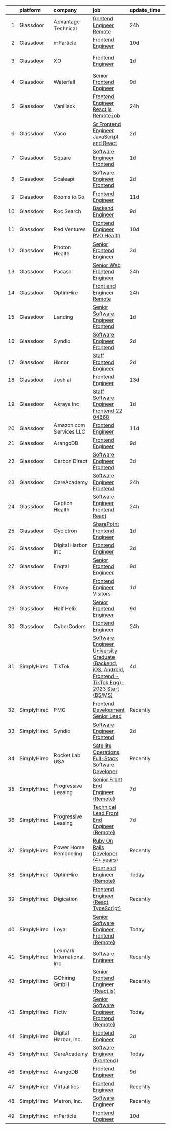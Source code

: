 

|    | platform    | company                     | job                                                                                                                                                                                                                                                                                                                                                                                                                                                                                                                                                                                                                                                                                                                                                                                                                                                                                                                                                                                                                                                                                                                                                                                                                                                                                                                                                                            | update_time   | location                  |
|---:|:------------|:----------------------------|:-------------------------------------------------------------------------------------------------------------------------------------------------------------------------------------------------------------------------------------------------------------------------------------------------------------------------------------------------------------------------------------------------------------------------------------------------------------------------------------------------------------------------------------------------------------------------------------------------------------------------------------------------------------------------------------------------------------------------------------------------------------------------------------------------------------------------------------------------------------------------------------------------------------------------------------------------------------------------------------------------------------------------------------------------------------------------------------------------------------------------------------------------------------------------------------------------------------------------------------------------------------------------------------------------------------------------------------------------------------------------------|:--------------|:--------------------------|
|  1 | Glassdoor   | Advantage Technical         | [frontend Engineer   Remote](https://www.glassdoor.com/partner/jobListing.htm?pos=101&ao=1110586&s=58&guid=00000183263756fa94865bd7ed6060b1&src=GD_JOB_AD&t=SR&vt=w&ea=1&cs=1_91aa4b44&cb=1662793504823&jobListingId=1008129318648&cpc=4F748F1840550ABC&jrtk=3-0-1gcj3elpgjroq801-1gcj3elq0h4dk800-d1201affea15231e--6NYlbfkN0CQRQ3eiV4YWjrRS1ho7HVQ9JO8v6Fb3eU0yDOJbdOiEguntuRlpE4-_N6DYLNj-GoNbhWoloW9UYMlEiTw2VMPn3FbRok7YLUCnncyZa0XMFF0mKdwlkeRCQychneJG58l5v9E7B6qjYHfb_wEMJuzNBhq2eu8UVNU4RIC5cgbk3MlUPRixTZYwga4HZJL86gjSog3FrD-1Mi-5Eq1JgVrhTKJVfIduNfKASwB70JpfysVyU6sIr3PjhUZbKduPMFOed5dyM2J8U8aJqqELKoG4GsdSkK9RlOJ5VJmucpQ20ujb83qbqpRk9vTs302jaRL-LLqcsZ2bcPUwOmKETlVYhQDYtQX7EZUUFOafuoj-y4mNGzzbQ9oKUoRpaJcW4Pvpb2slX_m_LQS0U91ZUpE7mGHdTcuwaFlloKEp_YxCqWZpZpWl68WIsWMlHtTY_6sVek5_81IHKe3Gr1ZKS-VkRi9jjNm6gciC27QULeBl3lmjrVjB8J7LVRn4FJZji7vFcVyJdDNUermnuOCRHui4-bmea7b0poKBHgFiM97LTyZzdjDxBlsil-W_ZYKuJUroQVqGirXAYfUsgonEJ74)                                                                                                                                                                                                                                                                                                                                                                                                                          | 24h           | Santa Ana, CA             |
|  2 | Glassdoor   | mParticle                   | [Frontend Engineer](https://www.glassdoor.com/partner/jobListing.htm?pos=109&ao=1136043&s=58&guid=00000183263756fa94865bd7ed6060b1&src=GD_JOB_AD&t=SR&vt=w&ea=1&cs=1_a2614211&cb=1662793504824&jobListingId=1008104464183&jrtk=3-0-1gcj3elpgjroq801-1gcj3elq0h4dk800-6c3d54ba06830822-)                                                                                                                                                                                                                                                                                                                                                                                                                                                                                                                                                                                                                                                                                                                                                                                                                                                                                                                                                                                                                                                                                        | 10d           | New York, NY              |
|  3 | Glassdoor   | XO                          | [Frontend Engineer](https://www.glassdoor.com/partner/jobListing.htm?pos=116&ao=1136043&s=58&guid=00000183263756fa94865bd7ed6060b1&src=GD_JOB_AD&t=SR&vt=w&cs=1_09d799df&cb=1662793504825&jobListingId=1008126584796&jrtk=3-0-1gcj3elpgjroq801-1gcj3elq0h4dk800-df606512824a5a89-)                                                                                                                                                                                                                                                                                                                                                                                                                                                                                                                                                                                                                                                                                                                                                                                                                                                                                                                                                                                                                                                                                             | 1d            | Fort Lauderdale, FL       |
|  4 | Glassdoor   | Waterfall                   | [Senior Frontend Engineer](https://www.glassdoor.com/partner/jobListing.htm?pos=129&ao=1136043&s=58&guid=00000183263756fa94865bd7ed6060b1&src=GD_JOB_AD&t=SR&vt=w&ea=1&cs=1_df0b7d19&cb=1662793504826&jobListingId=1008106489768&jrtk=3-0-1gcj3elpgjroq801-1gcj3elq0h4dk800-3e68f21d1f5ed535-)                                                                                                                                                                                                                                                                                                                                                                                                                                                                                                                                                                                                                                                                                                                                                                                                                                                                                                                                                                                                                                                                                 | 9d            | New York, NY              |
|  5 | Glassdoor   | VanHack                     | [Frontend Engineer  React js    Remote job](https://www.glassdoor.com/partner/jobListing.htm?pos=121&ao=1136043&s=58&guid=00000183263756fa94865bd7ed6060b1&src=GD_JOB_AD&t=SR&vt=w&cs=1_ee3f457c&cb=1662793504825&jobListingId=1008129800023&jrtk=3-0-1gcj3elpgjroq801-1gcj3elq0h4dk800-0f63301d6e0794f1-)                                                                                                                                                                                                                                                                                                                                                                                                                                                                                                                                                                                                                                                                                                                                                                                                                                                                                                                                                                                                                                                                     | 24h           | San Francisco, CA         |
|  6 | Glassdoor   | Vaco                        | [Sr  Frontend Engineer   JavaScript and React](https://www.glassdoor.com/partner/jobListing.htm?pos=103&ao=1110586&s=58&guid=00000183263756fa94865bd7ed6060b1&src=GD_JOB_AD&t=SR&vt=w&ea=1&cs=1_087dad56&cb=1662793504824&jobListingId=1008124300502&cpc=8795CF9063CD573D&jrtk=3-0-1gcj3elpgjroq801-1gcj3elq0h4dk800-4e950bf9f6acfd0d--6NYlbfkN0D_sybMACCpf9B-677oK5j6rPldVB6BlrVvFjO_o-GJZbzuF-qh4PxErFUqfUsv_6skaUflXih2BqdXhQlvP0FZVRezZT1P0kLKNuI5B0daSfHRSjiwz0W6ARHyE9ciVYL2wPpF1d45DLyArxkQJT5HCNF116AheAbVrY-Jp1erOzULN6xmpSGnfnmfQ0EMtjXnvgonuZ2R0jjeENFr8VQwQ8cor7fcnIDVUGwuAfsfignBMc3d1INkR93eQTiEXhsmRE50G1XzNh-ljJd9jkT4yEwHg1p51zzKKvU8-yh11aEt4FePM7MMYeq1YTIA5kXsJeBaxWKXlsOAL81XkenlwTTySn6yFklFf2zwaaUumXObravrfLgsuufel1rNyQ8ziji_lbi_DkQjduCbn4wlNBSGAf_zRwygEvs_kjSSfzPrsUuCir3KOlqzhhY7Lq0ZmvHpP-Zy7tzAv2FFX0JnoNzDFhgn7sUtiWCXJ22PCJikkPW3TKRIS9pgjmpaODDzPriLx_p_LwedDGdRTivRJ1gTDlIqyWW7oXftrUUuEA%3D%3D)                                                                                                                                                                                                                                                                                                                                                                                                                                            | 2d            | Remote                    |
|  7 | Glassdoor   | Square                      | [Software Engineer  Frontend ](https://www.glassdoor.com/partner/jobListing.htm?pos=124&ao=1136043&s=58&guid=00000183263756fa94865bd7ed6060b1&src=GD_JOB_AD&t=SR&vt=w&cs=1_919f0943&cb=1662793504825&jobListingId=1008128003597&jrtk=3-0-1gcj3elpgjroq801-1gcj3elq0h4dk800-64ca30e79e21794a-)                                                                                                                                                                                                                                                                                                                                                                                                                                                                                                                                                                                                                                                                                                                                                                                                                                                                                                                                                                                                                                                                                  | 1d            | Saint Louis, MO           |
|  8 | Glassdoor   | Scaleapi                    | [Software Engineer  Frontend](https://www.glassdoor.com/partner/jobListing.htm?pos=115&ao=1136043&s=58&guid=00000183263756fa94865bd7ed6060b1&src=GD_JOB_AD&t=SR&vt=w&cs=1_209c51c0&cb=1662793504824&jobListingId=1008124377438&jrtk=3-0-1gcj3elpgjroq801-1gcj3elq0h4dk800-184f43e98565a243-)                                                                                                                                                                                                                                                                                                                                                                                                                                                                                                                                                                                                                                                                                                                                                                                                                                                                                                                                                                                                                                                                                   | 2d            | San Francisco, CA         |
|  9 | Glassdoor   | Rooms to Go                 | [Frontend Engineer](https://www.glassdoor.com/partner/jobListing.htm?pos=102&ao=1110586&s=58&guid=00000183263756fa94865bd7ed6060b1&src=GD_JOB_AD&t=SR&vt=w&ea=1&cs=1_2445ec29&cb=1662793504823&jobListingId=1008101023855&cpc=2CAED5C921A5F994&jrtk=3-0-1gcj3elpgjroq801-1gcj3elq0h4dk800-d7501799ad4c8982--6NYlbfkN0DQkrWslipYdAKKBYyyAy12PZe5Qif844XZvzAwxKbcyIRxhdHaqMzJraSVoY3LdvZqdbhDVRcqMbQg9zBKlovBqZFMKKGvJWxnb3S45f-62NWUmbAKl-INeB2t6QZiWm3M1XCYbFffNuOKgWmrB1Y-k2AUD71nAFg2pFsx9_ZakQLz6Mwdh-3VWtaNPTu5NGh2BV4pmyXiuW0RCbnZynadCY8XBJlmz9JuX6HyQ5hR3DHrHXDKyr-bqGLG4CkTUXJ-C7DvNdzUYCIKip06JyWwZ8QAxCp2Jo688aJnGFhjQLDy8ruLap-w71xxIJm82Os2xDY35UcFJA0Zd1Nuq8zYb0Ge1DR8PXV2kvXJvV6aa8mKv8ZN6soulrQ-5q5QfDx3ahbH4U83wEDunjHkF0lJi151m4VDmakErOIoSmuI7PXhHA8hgN8imipMt5aorDr0jMAZqLrGvE1dUocQb848pu7l38S370D4D-EMYf4ItKDVhHOr5RyF0G9L3claH1wn8VA4qtMHDQGbukfOLetuZTV7GARi9MYyBjWLh3wWCA%3D%3D)                                                                                                                                                                                                                                                                                                                                                                                                                                                                       | 11d           | Atlanta, GA               |
| 10 | Glassdoor   | Roc Search                  | [Backend Engineer](https://www.glassdoor.com/partner/jobListing.htm?pos=107&ao=1110586&s=58&guid=00000183263756fa94865bd7ed6060b1&src=GD_JOB_AD&t=SR&vt=w&ea=1&cs=1_e66a9eb9&cb=1662793504824&jobListingId=1008106179624&cpc=9908D8D4413DBB8A&jrtk=3-0-1gcj3elpgjroq801-1gcj3elq0h4dk800-6c1ecb19c8033968--6NYlbfkN0CMHfdvImXyhvk82aHanYmk_omNMXOkHedsHncAw9pogZQ8McdVG3ZgtV6D129IFYheYl2AoTsvV61TgBRO_HWqyA5chf7YpcTjmY0CRU3HNnb-U__zFRYToevb-Kn6eYKSCvBY-VRcSHlbu9PRsmVnOe7JjoVOa6tNFUKG0bVBwDI2zVJTfqOVdT8PbtOoviLKRvmo8WoBnmkeUKIs16wXWODO0lfxYlyA2EZYQauvmiCuMuPrrkgnGWQH7jO5eyGC4-DMXzjRN-DKlavb_6m-2fH4ZzYFNm2zGy4ku4WUNTfDQF85ExPW7Wlc46NmaZRxbEZCYVzyJ-4C5FiOxsuEVI1TqiLXiR9cnydWGqiCFcLnYohqrlByX7nkumqBXmqacuxS_rzueoW-Z9x9ePUg9JlfWe2Ia_b9e_oLiu4oONK4RxvvaVb2DaST_p9y_6qHDVmE7dDHUSSABEcXUSQphF4AXoh_elBrP4hlqTI_FT1uqf14ta_Zg7I4OAYEhRY%3D)                                                                                                                                                                                                                                                                                                                                                                                                                                                                                                                      | 9d            | Remote                    |
| 11 | Glassdoor   | Red Ventures                | [Frontend Engineer   RVO Health](https://www.glassdoor.com/partner/jobListing.htm?pos=113&ao=1136043&s=58&guid=00000183263756fa94865bd7ed6060b1&src=GD_JOB_AD&t=SR&vt=w&cs=1_b3daa686&cb=1662793504824&jobListingId=1008103966226&jrtk=3-0-1gcj3elpgjroq801-1gcj3elq0h4dk800-6a2454ff19d4aa90-)                                                                                                                                                                                                                                                                                                                                                                                                                                                                                                                                                                                                                                                                                                                                                                                                                                                                                                                                                                                                                                                                                | 10d           | Charlotte, NC             |
| 12 | Glassdoor   | Photon Health               | [Senior Frontend Engineer](https://www.glassdoor.com/partner/jobListing.htm?pos=106&ao=1110586&s=58&guid=00000183263756fa94865bd7ed6060b1&src=GD_JOB_AD&t=SR&vt=w&cs=1_159f7924&cb=1662793504824&jobListingId=1008120705544&cpc=1CBFC3E34E2A31FF&jrtk=3-0-1gcj3elpgjroq801-1gcj3elq0h4dk800-f13415fc29669980--6NYlbfkN0DG4ntHtB_rMsnfhgmnSvK2brktLme1L4SiDeJjQ-izrVOLqRJ5-yjEhSyAj73O13QCfwQQ3-HGC25VRam0C81xAdFqXaWagRtUtaXex-Fhc_kBkdUpvTQAUas88MRyjwb5fAzvpF2oVv4g0vPCnWjKrlqqgO_rdk_6qvV7LwilBMH0kD0tlUIp6n20gwm6hrrfMxhhkelIv3accz5RRlNVqD97p7SKCTnrbkDhKeXzzgkX_0F3Xf-Ko-6LVAyczVNyXXLvQGESUWKLHGnwc7DRQUA3H1FbXuTvjfDpf8zuiWSQP9FuWTCnHnppFPUxFeWLSvzUdZroNWK3KU4CTAdlOjtKkjZLiCQjuA4KYc2LTmD1ycxq9snIeVBCLUhH-EIw3JHwNIk-Kky8VNQauQkC-uf1C3DVmFj8I0shZAySF5r9OJ2nKKwCZDIrl3l4ixI2wsJ_sy58bjsttgGYTSQwqxa4QddSRUzgeuGWzKuOBMZ4PEUabSlqkvLtJECKgeTKs55eGEidHj_s9YGTN8V5vyOm7IAMOYvCYlTrHaYP6KX-pr53HscRR5fcyU-Z9znY7HA3Zm-puwYaevH8sVd569ZlL0T2R0e1OtClPDWyXAjiN5PWZwAwWZe0WYskjlKxklfD35kiDbvsaMI8N_TvBU0gUZtRvgwa7cYVsl58ewXhSJdSh3JPhXB1eyJUP5ICQgvG4HItfDs59ZMysGKMwspuKVNi_lWhAPEZH7tFujSwOaNHC_z0AXUK3OHabKAo4WNwxC8Izp8U6XoOuc2pYSscPv1tTg_6a6CzytIGzv7dlapBf0AGK6pAT6HOWsLi6YY45Dy2GyTjx57wSTVEtUeqUg9AbRiG8boPH8aFBi6VXls5LVGwBtRkc4HieLwsK8eb3Q4gnw19nwE9bfXnB58Tz1qVu86frpRFhhyuOrTeyxTHtMpWVOuIxYSM5gD3NgiDO4o-R8B3Gzegb_YskYrWBkCUg1CWiIqQ_Td7yy4smef94pq9) | 3d            | New York, NY              |
| 13 | Glassdoor   | Pacaso                      | [Senior Web Frontend Engineer](https://www.glassdoor.com/partner/jobListing.htm?pos=126&ao=1136043&s=58&guid=00000183263756fa94865bd7ed6060b1&src=GD_JOB_AD&t=SR&vt=w&ea=1&cs=1_0855782c&cb=1662793504826&jobListingId=1008129749587&jrtk=3-0-1gcj3elpgjroq801-1gcj3elq0h4dk800-6c7d81941fdb228a-)                                                                                                                                                                                                                                                                                                                                                                                                                                                                                                                                                                                                                                                                                                                                                                                                                                                                                                                                                                                                                                                                             | 24h           | San Francisco, CA         |
| 14 | Glassdoor   | OptimHire                   | [Front end Engineer  Remote ](https://www.glassdoor.com/partner/jobListing.htm?pos=117&ao=1136043&s=58&guid=00000183263756fa94865bd7ed6060b1&src=GD_JOB_AD&t=SR&vt=w&ea=1&cs=1_5d69deb1&cb=1662793504825&jobListingId=1008129249233&jrtk=3-0-1gcj3elpgjroq801-1gcj3elq0h4dk800-7742e7a9c923a69d-)                                                                                                                                                                                                                                                                                                                                                                                                                                                                                                                                                                                                                                                                                                                                                                                                                                                                                                                                                                                                                                                                              | 24h           | Remote                    |
| 15 | Glassdoor   | Landing                     | [Senior Software Engineer   Frontend](https://www.glassdoor.com/partner/jobListing.htm?pos=122&ao=1136043&s=58&guid=00000183263756fa94865bd7ed6060b1&src=GD_JOB_AD&t=SR&vt=w&ea=1&cs=1_f91828f1&cb=1662793504825&jobListingId=1008126912399&jrtk=3-0-1gcj3elpgjroq801-1gcj3elq0h4dk800-9432f89110f3e940-)                                                                                                                                                                                                                                                                                                                                                                                                                                                                                                                                                                                                                                                                                                                                                                                                                                                                                                                                                                                                                                                                      | 1d            | Birmingham, AL            |
| 16 | Glassdoor   | Syndio                      | [Software Engineer  Frontend](https://www.glassdoor.com/partner/jobListing.htm?pos=123&ao=1136043&s=58&guid=00000183263756fa94865bd7ed6060b1&src=GD_JOB_AD&t=SR&vt=w&ea=1&cs=1_976981a7&cb=1662793504825&jobListingId=1008124214834&jrtk=3-0-1gcj3elpgjroq801-1gcj3elq0h4dk800-66801ac3c3d39448-)                                                                                                                                                                                                                                                                                                                                                                                                                                                                                                                                                                                                                                                                                                                                                                                                                                                                                                                                                                                                                                                                              | 2d            | Atlanta, GA               |
| 17 | Glassdoor   | Honor                       | [Staff Frontend Engineer](https://www.glassdoor.com/partner/jobListing.htm?pos=127&ao=1136043&s=58&guid=00000183263756fa94865bd7ed6060b1&src=GD_JOB_AD&t=SR&vt=w&cs=1_6e90174a&cb=1662793504826&jobListingId=1008123742871&jrtk=3-0-1gcj3elpgjroq801-1gcj3elq0h4dk800-f58c46f372c6593c-)                                                                                                                                                                                                                                                                                                                                                                                                                                                                                                                                                                                                                                                                                                                                                                                                                                                                                                                                                                                                                                                                                       | 2d            | Remote                    |
| 18 | Glassdoor   | Josh ai                     | [Frontend Engineer](https://www.glassdoor.com/partner/jobListing.htm?pos=125&ao=1136043&s=58&guid=00000183263756fa94865bd7ed6060b1&src=GD_JOB_AD&t=SR&vt=w&cs=1_e73bd6a7&cb=1662793504825&jobListingId=1008098402854&jrtk=3-0-1gcj3elpgjroq801-1gcj3elq0h4dk800-7ced3fa972a73b9f-)                                                                                                                                                                                                                                                                                                                                                                                                                                                                                                                                                                                                                                                                                                                                                                                                                                                                                                                                                                                                                                                                                             | 13d           | Denver, CO                |
| 19 | Glassdoor   | Akraya Inc                  | [Staff Software Engineer  Frontend   22 04868](https://www.glassdoor.com/partner/jobListing.htm?pos=114&ao=1136043&s=58&guid=00000183263756fa94865bd7ed6060b1&src=GD_JOB_AD&t=SR&vt=w&cs=1_639929b5&cb=1662793504824&jobListingId=1008126818612&jrtk=3-0-1gcj3elpgjroq801-1gcj3elq0h4dk800-0a39ea7b385041d1-)                                                                                                                                                                                                                                                                                                                                                                                                                                                                                                                                                                                                                                                                                                                                                                                                                                                                                                                                                                                                                                                                  | 1d            | San Francisco, CA         |
| 20 | Glassdoor   | Amazon com Services LLC     | [Frontend Engineer](https://www.glassdoor.com/partner/jobListing.htm?pos=120&ao=1136043&s=58&guid=00000183263756fa94865bd7ed6060b1&src=GD_JOB_AD&t=SR&vt=w&cs=1_34cd8bf7&cb=1662793504825&jobListingId=1008101635144&jrtk=3-0-1gcj3elpgjroq801-1gcj3elq0h4dk800-da3fa317116c0d26-)                                                                                                                                                                                                                                                                                                                                                                                                                                                                                                                                                                                                                                                                                                                                                                                                                                                                                                                                                                                                                                                                                             | 11d           | Remote                    |
| 21 | Glassdoor   | ArangoDB                    | [Frontend Engineer](https://www.glassdoor.com/partner/jobListing.htm?pos=108&ao=1136043&s=58&guid=00000183263756fa94865bd7ed6060b1&src=GD_JOB_AD&t=SR&vt=w&ea=1&cs=1_1f8c1e0d&cb=1662793504824&jobListingId=1008106725626&jrtk=3-0-1gcj3elpgjroq801-1gcj3elq0h4dk800-bc6aa5a3babc586b-)                                                                                                                                                                                                                                                                                                                                                                                                                                                                                                                                                                                                                                                                                                                                                                                                                                                                                                                                                                                                                                                                                        | 9d            | Remote                    |
| 22 | Glassdoor   | Carbon Direct               | [Software Engineer  Frontend ](https://www.glassdoor.com/partner/jobListing.htm?pos=110&ao=1136043&s=58&guid=00000183263756fa94865bd7ed6060b1&src=GD_JOB_AD&t=SR&vt=w&ea=1&cs=1_4a25ab24&cb=1662793504824&jobListingId=1008121428576&jrtk=3-0-1gcj3elpgjroq801-1gcj3elq0h4dk800-ebd1a1f1e6f8e521-)                                                                                                                                                                                                                                                                                                                                                                                                                                                                                                                                                                                                                                                                                                                                                                                                                                                                                                                                                                                                                                                                             | 3d            | Seattle, WA               |
| 23 | Glassdoor   | CareAcademy                 | [Software Engineer  Frontend ](https://www.glassdoor.com/partner/jobListing.htm?pos=118&ao=1136043&s=58&guid=00000183263756fa94865bd7ed6060b1&src=GD_JOB_AD&t=SR&vt=w&ea=1&cs=1_d77696bf&cb=1662793504825&jobListingId=1008129344592&jrtk=3-0-1gcj3elpgjroq801-1gcj3elq0h4dk800-bf9cc164acc1f431-)                                                                                                                                                                                                                                                                                                                                                                                                                                                                                                                                                                                                                                                                                                                                                                                                                                                                                                                                                                                                                                                                             | 24h           | Remote                    |
| 24 | Glassdoor   | Caption Health              | [Software Engineer   Frontend React](https://www.glassdoor.com/partner/jobListing.htm?pos=128&ao=1136043&s=58&guid=00000183263756fa94865bd7ed6060b1&src=GD_JOB_AD&t=SR&vt=w&cs=1_682e8534&cb=1662793504826&jobListingId=1008129647523&jrtk=3-0-1gcj3elpgjroq801-1gcj3elq0h4dk800-aac8a5932d815e4c-)                                                                                                                                                                                                                                                                                                                                                                                                                                                                                                                                                                                                                                                                                                                                                                                                                                                                                                                                                                                                                                                                            | 24h           | Remote                    |
| 25 | Glassdoor   | Cyclotron                   | [SharePoint Frontend Engineer](https://www.glassdoor.com/partner/jobListing.htm?pos=119&ao=1136043&s=58&guid=00000183263756fa94865bd7ed6060b1&src=GD_JOB_AD&t=SR&vt=w&ea=1&cs=1_1d21052a&cb=1662793504825&jobListingId=1008127441329&jrtk=3-0-1gcj3elpgjroq801-1gcj3elq0h4dk800-34165eca8a8a7109-)                                                                                                                                                                                                                                                                                                                                                                                                                                                                                                                                                                                                                                                                                                                                                                                                                                                                                                                                                                                                                                                                             | 1d            | Remote                    |
| 26 | Glassdoor   | Digital Harbor  Inc         | [Frontend Engineer](https://www.glassdoor.com/partner/jobListing.htm?pos=111&ao=1136043&s=58&guid=00000183263756fa94865bd7ed6060b1&src=GD_JOB_AD&t=SR&vt=w&ea=1&cs=1_32eee215&cb=1662793504824&jobListingId=1008120462297&jrtk=3-0-1gcj3elpgjroq801-1gcj3elq0h4dk800-b5ba12822d073eaf-)                                                                                                                                                                                                                                                                                                                                                                                                                                                                                                                                                                                                                                                                                                                                                                                                                                                                                                                                                                                                                                                                                        | 3d            | Remote                    |
| 27 | Glassdoor   | Engtal                      | [Senior Frontend Engineer](https://www.glassdoor.com/partner/jobListing.htm?pos=104&ao=1110586&s=58&guid=00000183263756fa94865bd7ed6060b1&src=GD_JOB_AD&t=SR&vt=w&ea=1&cs=1_3efaa9aa&cb=1662793504824&jobListingId=1008106805265&cpc=3BA4CE39D5B5DEF5&jrtk=3-0-1gcj3elpgjroq801-1gcj3elq0h4dk800-0bba0f7196e49b2f--6NYlbfkN0B7Z8t6fEMDh_BTkcJVPNJicKvZQEBTy5HSwyHa20ewqmyfWNXjNsfvmtdqiCQm-EwApJ61LUEmzABFffdwjeH4bMwPx6ol4kU7p8SXDqKtsxQl6f24FqfojIxFgqSfJEEPzcIqCDMVOZjNTI3bvy5xGpBBoVkXYD6nAcQIgiN1LFNnxDEhHG_6wHAV95b3WioujpPwf3sj6GkC6Zd178UAsiSu6-flGZWMcXHwp8LO0Xra34gdDUoUqpiYBoNmjkJJjUkVMqBx_75aT-0DPtiKtWIjF3_DRKY124zqjVpkl2_x_X2dfFYRgs4NZWY94KUUUoh15epApMy9IhWHkyYUN4gdWZBeDeFwuZdY8V_2tXvaOVCxdTwHn7A0TycY_2sDI3sc3ZpOf3gQP3raLbMTbxN1-UIV5HFkFnpKjoflKCp5hbSf-Fr_NHGP_xVLYid_NCH8R3736r2n71cyhURadYX99zbHO5L7C6GcHdVdZG6H3hl9rlhPrYMPeq-s5NN-MROqz09VWw%3D%3D)                                                                                                                                                                                                                                                                                                                                                                                                                                                                                                | 9d            | Remote                    |
| 28 | Glassdoor   | Envoy                       | [Frontend Engineer  Visitors](https://www.glassdoor.com/partner/jobListing.htm?pos=112&ao=1136043&s=58&guid=00000183263756fa94865bd7ed6060b1&src=GD_JOB_AD&t=SR&vt=w&ea=1&cs=1_1e2146d8&cb=1662793504824&jobListingId=1008126441750&jrtk=3-0-1gcj3elpgjroq801-1gcj3elq0h4dk800-859368c2efcf8372-)                                                                                                                                                                                                                                                                                                                                                                                                                                                                                                                                                                                                                                                                                                                                                                                                                                                                                                                                                                                                                                                                              | 1d            | San Francisco, CA         |
| 29 | Glassdoor   | Half Helix                  | [Senior Frontend Engineer](https://www.glassdoor.com/partner/jobListing.htm?pos=130&ao=1136043&s=58&guid=00000183263756fa94865bd7ed6060b1&src=GD_JOB_AD&t=SR&vt=w&ea=1&cs=1_96053eda&cb=1662793504826&jobListingId=1008106172494&jrtk=3-0-1gcj3elpgjroq801-1gcj3elq0h4dk800-e3dfe9ea7012052c-)                                                                                                                                                                                                                                                                                                                                                                                                                                                                                                                                                                                                                                                                                                                                                                                                                                                                                                                                                                                                                                                                                 | 9d            | Ontario, CA               |
| 30 | Glassdoor   | CyberCoders                 | [Frontend Engineer](https://www.glassdoor.com/partner/jobListing.htm?pos=105&ao=1110586&s=58&guid=00000183263756fa94865bd7ed6060b1&src=GD_JOB_AD&t=SR&vt=w&ea=1&cs=1_29687591&cb=1662793504824&jobListingId=1008130292694&cpc=654405A9B1E0A9F5&jrtk=3-0-1gcj3elpgjroq801-1gcj3elq0h4dk800-2db8932d2b99e1c1--6NYlbfkN0CpFJQzrgRR8WqXWK1qKKEqALWJw739KlKqr2H-MSI4eoBlI4EFrmor2FYZMP3muM2IWa6aK1nUKrYk94CsFoqez42JE48Mv-FybPL6t3QjYHwN_AicrOxUgHyZUZWyt6oh2KUbRB1T8W67h8kRGkLnDbDDqdEj9KewNv8ngXutPrPAiaFbf1cQt4-PZ8fodfrYEFMkdWntXvhU-1LMu5kv0AmkfGhq3Ia1zJHhQJySLWhzwLdy9BEdX1HfsKf5ohIVyRH5WWZgwx-WmR4vxESPwUZwgNALdO7SMbhvIb9Rx72zellSbgatRHPDLdZkBkH3uyengHm3W2l-n4FlTjx57oeRp2vW_wA7-5GbvnxLqkeeMEx4NNuLBYjl_I5tfJFkTLLLJoqg0-yIMXRHOMUfk_pAMBGFB1sECwuBs06DjEFOm6PvgGpzDeKa4ScX6bgeJyjIzcpgPyhq6EqEH_32xEXltfav70EfJ9OH_YADcrAm6hAD9gPEqU49eqKb1WjBpblCWPNmI7bexqHksztRDRAUqhqf_Vlg-v4U0xNLAvgh09CRRNL0mDsHLZomQDyihKtfu_Fc-1Ou-b_1BX5brYW4ssrhaJbVT26cOjb8DMr3gCUyX5XrGOrzjhPvoX059KWcDiMydsI0UoVTw2BUUaze4tjkVWQgcrOhsiv7VOucrUMxiU1Ng5MV7_oWv4XZWzIy5i7UKu3CrMymeSl400pSPW8HdSoUeXIq0csgOkcErhIOzD9tEq-UrwTKMZd5frZsD6EX7GcBHea3Q__YnlJ9Q9C02lC50tRoFCEZNNP1TCKbHh9A-Z0GwrwtdfPp7jiNxAA881yxu7GPZW9xNup1-2dxdPfqakeadYeLhI-zywktZ5dl0t7pASUlYwBmguTRJdqeG6e0IgIaOFy7MFkCyOQo0Ok6nfqmTW2haJSHms-g7klXtYVtEzvMRyyArf4tTJI1icV2fyydbWo4_efzTUMzqa1Z6NhNUv57rQ%3D%3D)       | 24h           | New York, NY              |
| 31 | SimplyHired | TikTok                      | [Software Engineer, University Graduate (Backend, iOS, Android, Frontend - TikTok Eng)- 2023 Start (BS/MS)](https://www.simplyhired.com/job/fbBBlrburoxcrEKlVHlJeN05o-9aTt4_seUNUOvRRg11-5ICjtOX2w?q=frontend+engineer)                                                                                                                                                                                                                                                                                                                                                                                                                                                                                                                                                                                                                                                                                                                                                                                                                                                                                                                                                                                                                                                                                                                                                        | 4d            | New York, NY +3 locations |
| 32 | SimplyHired | PMG                         | [Frontend Development Senior Lead](https://www.simplyhired.com/job/WxYlnAyWuFDkZ0GLVBhdo5Koa7IN5qJxf9CSS4nOUsxSlDljLNPvSA?q=frontend+engineer)                                                                                                                                                                                                                                                                                                                                                                                                                                                                                                                                                                                                                                                                                                                                                                                                                                                                                                                                                                                                                                                                                                                                                                                                                                 | Recently      | Fort Worth, TX            |
| 33 | SimplyHired | Syndio                      | [Software Engineer, Frontend](https://www.simplyhired.com/job/QJXBOc7Al6pKWvqnVPJGh2iqBPG9niwTkec3_uPSfosPZzcYqaTwmA?q=frontend+engineer)                                                                                                                                                                                                                                                                                                                                                                                                                                                                                                                                                                                                                                                                                                                                                                                                                                                                                                                                                                                                                                                                                                                                                                                                                                      | 2d            | Atlanta, GA               |
| 34 | SimplyHired | Rocket Lab USA              | [Satellite Operations Full-Stack Software Developer](https://www.simplyhired.com/job/GmliWXgjHLRZsafiwMeJaWqrZCNVg4m25hDVL1xupDDncKe-wBcVeQ?q=frontend+engineer)                                                                                                                                                                                                                                                                                                                                                                                                                                                                                                                                                                                                                                                                                                                                                                                                                                                                                                                                                                                                                                                                                                                                                                                                               | Recently      | Long Beach, CA            |
| 35 | SimplyHired | Progressive Leasing         | [Senior Front End Engineer (Remote)](https://www.simplyhired.com/job/LVKwHzps3WyChRXtcs5-ojCqw9u3QYzGDN9ejv8TuARxayg8ZHQkuQ?q=frontend+engineer)                                                                                                                                                                                                                                                                                                                                                                                                                                                                                                                                                                                                                                                                                                                                                                                                                                                                                                                                                                                                                                                                                                                                                                                                                               | 7d            | Draper, UT                |
| 36 | SimplyHired | Progressive Leasing         | [Technical Lead Front End Engineer (Remote)](https://www.simplyhired.com/job/V618L3jLQBXt4gtyToo4MSn9FSJCIUFU9rJHblOplEW5xdpkcIlZpw?q=frontend+engineer)                                                                                                                                                                                                                                                                                                                                                                                                                                                                                                                                                                                                                                                                                                                                                                                                                                                                                                                                                                                                                                                                                                                                                                                                                       | 7d            | Draper, UT                |
| 37 | SimplyHired | Power Home Remodeling       | [Ruby On Rails Developer (4+ years)](https://www.simplyhired.com/job/3WwdCw-ys09Dk2O5x8B1LWrPv-PLY_IyILV7QXstsEVGPrteoWZpOA?q=frontend+engineer)                                                                                                                                                                                                                                                                                                                                                                                                                                                                                                                                                                                                                                                                                                                                                                                                                                                                                                                                                                                                                                                                                                                                                                                                                               | Recently      | Chester, PA               |
| 38 | SimplyHired | OptimHire                   | [Front end Engineer (Remote)](https://www.simplyhired.com/job/i-8EHe5kow0_XxxyfI7YgEllWq07d0s7rbgDRp2z72Lr6abuvRGKkg?q=frontend+engineer)                                                                                                                                                                                                                                                                                                                                                                                                                                                                                                                                                                                                                                                                                                                                                                                                                                                                                                                                                                                                                                                                                                                                                                                                                                      | Today         | Remote                    |
| 39 | SimplyHired | Digication                  | [Frontend Engineer (React, TypeScript)](https://www.simplyhired.com/job/20zRmHKC8h3zvcSHI0MO2PkFPTV_zj9s72KTq_PGRkQavhVRIS881g?q=frontend+engineer)                                                                                                                                                                                                                                                                                                                                                                                                                                                                                                                                                                                                                                                                                                                                                                                                                                                                                                                                                                                                                                                                                                                                                                                                                            | Recently      | Remote                    |
| 40 | SimplyHired | Loyal                       | [Senior Software Engineer, Frontend (Remote)](https://www.simplyhired.com/job/YyOph4Ad_ZvjxG7i1Q3nY3gfyUQw4fmvmb-v61ehO1COBDZETtOnnA?q=frontend+engineer)                                                                                                                                                                                                                                                                                                                                                                                                                                                                                                                                                                                                                                                                                                                                                                                                                                                                                                                                                                                                                                                                                                                                                                                                                      | Today         | Atlanta, GA               |
| 41 | SimplyHired | Lexmark International, Inc. | [Software Engineer](https://www.simplyhired.com/job/ngsDcUviQ23QlrSGAiFy4kUuWYmifd1oPUre0orunOvnQiE1W9IKlA?q=frontend+engineer)                                                                                                                                                                                                                                                                                                                                                                                                                                                                                                                                                                                                                                                                                                                                                                                                                                                                                                                                                                                                                                                                                                                                                                                                                                                | Recently      | Boulder, CO               |
| 42 | SimplyHired | GOhiring GmbH               | [Senior Frontend Engineer (React.js)](https://www.simplyhired.com/job/3j7cXAb5itEVzTwzO7ro7qvGjDP0SMt-Ctywx1lA4B-h9_y6lNO5Ug?q=frontend+engineer)                                                                                                                                                                                                                                                                                                                                                                                                                                                                                                                                                                                                                                                                                                                                                                                                                                                                                                                                                                                                                                                                                                                                                                                                                              | Recently      | Remote                    |
| 43 | SimplyHired | Fictiv                      | [Senior Software Engineer, Frontend (Remote)](https://www.simplyhired.com/job/lwZ8rSaoqlrXqABQSLg75AUSg6aZjInKBRMINONJBSVi1rXdBj9ztQ?q=frontend+engineer)                                                                                                                                                                                                                                                                                                                                                                                                                                                                                                                                                                                                                                                                                                                                                                                                                                                                                                                                                                                                                                                                                                                                                                                                                      | Today         | Portland, OR +1 location  |
| 44 | SimplyHired | Digital Harbor, Inc.        | [Frontend Engineer](https://www.simplyhired.com/job/7oaFZIGlrHKaeTjMWg2mEJCbdKBxZPc4sn22qcfMFr-XnFLDCOQUiw?q=frontend+engineer)                                                                                                                                                                                                                                                                                                                                                                                                                                                                                                                                                                                                                                                                                                                                                                                                                                                                                                                                                                                                                                                                                                                                                                                                                                                | 3d            | Remote                    |
| 45 | SimplyHired | CareAcademy                 | [Software Engineer (Frontend)](https://www.simplyhired.com/job/sgg4fG9mL07u1RKy_sXg8GS8XLlUHZhIMUmP1XEOfq7JkQWzPRdjxg?q=frontend+engineer)                                                                                                                                                                                                                                                                                                                                                                                                                                                                                                                                                                                                                                                                                                                                                                                                                                                                                                                                                                                                                                                                                                                                                                                                                                     | Today         | Remote                    |
| 46 | SimplyHired | ArangoDB                    | [Frontend Engineer](https://www.simplyhired.com/job/2WzjTxBQxG7Yqypxe_l_0yyrvXO04dK3Rp_B0oe4mct9fXs5eiUrpA?q=frontend+engineer)                                                                                                                                                                                                                                                                                                                                                                                                                                                                                                                                                                                                                                                                                                                                                                                                                                                                                                                                                                                                                                                                                                                                                                                                                                                | 9d            | Remote                    |
| 47 | SimplyHired | Virtualitics                | [Frontend Engineer](https://www.simplyhired.com/job/FbCdHvv-ddJUQYcrh4VfgwNmmGmwD38yFDMcEgXWQm9EoOCJimjK_Q?q=frontend+engineer)                                                                                                                                                                                                                                                                                                                                                                                                                                                                                                                                                                                                                                                                                                                                                                                                                                                                                                                                                                                                                                                                                                                                                                                                                                                | Recently      | Remote                    |
| 48 | SimplyHired | Metron, Inc.                | [Software Engineer](https://www.simplyhired.com/job/Ki0u2YviscUuapPvbVQzKfn_7cjL1LZe97iYKDFqGubP3GmX-av6_w?q=frontend+engineer)                                                                                                                                                                                                                                                                                                                                                                                                                                                                                                                                                                                                                                                                                                                                                                                                                                                                                                                                                                                                                                                                                                                                                                                                                                                | Recently      | Reston, VA                |
| 49 | SimplyHired | mParticle                   | [Frontend Engineer](https://www.simplyhired.com/job/dC8r5glLIZmOeycfWyjifWyuf9b8FxWvh7G40mx1M4GDpMgXh94zJw?q=frontend+engineer)                                                                                                                                                                                                                                                                                                                                                                                                                                                                                                                                                                                                                                                                                                                                                                                                                                                                                                                                                                                                                                                                                                                                                                                                                                                | 10d           | New York, NY              |
